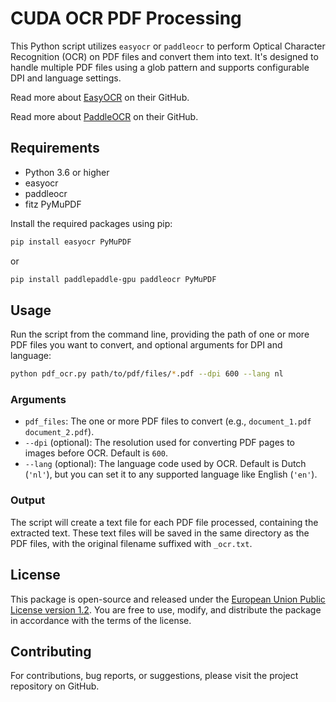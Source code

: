 # CUDA OCR PDF Processing

This Python script utilizes `easyocr` or `paddleocr` to perform Optical Character Recognition (OCR) on PDF files and convert them into text. It's designed to handle multiple PDF files using a glob pattern and supports configurable DPI and language settings.

Read more about [EasyOCR](https://github.com/JaidedAI/EasyOCR) on their GitHub.

Read more about [PaddleOCR](https://github.com/PaddlePaddle/PaddleOCR/blob/release/2.7/README_en.md) on their GitHub.

## Requirements

- Python 3.6 or higher
- easyocr
- paddleocr
- fitz PyMuPDF

Install the required packages using pip:

```bash
pip install easyocr PyMuPDF
```

or 

```bash
pip install paddlepaddle-gpu paddleocr PyMuPDF
```

## Usage

Run the script from the command line, providing the path of one or more PDF files you want to convert, and optional arguments for DPI and language:

```bash
python pdf_ocr.py path/to/pdf/files/*.pdf --dpi 600 --lang nl
```

### Arguments

- `pdf_files`: The one or more PDF files to convert (e.g., `document_1.pdf document_2.pdf`).
- `--dpi` (optional): The resolution used for converting PDF pages to images before OCR. Default is `600`.
- `--lang` (optional): The language code used by OCR. Default is Dutch (`'nl'`), but you can set it to any supported language like English (`'en'`).

### Output

The script will create a text file for each PDF file processed, containing the extracted text. These text files will be saved in the same directory as the PDF files, with the original filename suffixed with `_ocr.txt`.

## License

This package is open-source and released under the [European Union Public License version 1.2](https://joinup.ec.europa.eu/collection/eupl/eupl-text-eupl-12).
You are free to use, modify, and distribute the package in accordance with the terms of the license.

## Contributing

For contributions, bug reports, or suggestions, please visit the project repository on GitHub.
